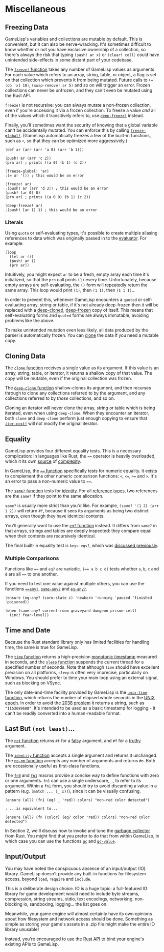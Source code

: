 # Miscellaneous

## Freezing Data

GameLisp's variables and collections are mutable by default. This is convenient, but it can also
be nerve-wracking. It's sometimes difficult to know whether or not you have exclusive ownership of
a collection, so there's always the risk that typing `(push! ar x)` or `(clear! coll)` could 
have unintended side-effects in some distant part of your codebase.

The [`freeze!` function](../std/freeze-mut) takes any number of GameLisp values as arguments. 
For each value which refers to an array, string, table, or object, a flag is set on that 
collection which prevents it from being mutated. Future calls to `(= [ob 'x] 10)`, 
`(swap-remove! ar 5)` and so on will trigger an error. Frozen collections can never be unfrozen, 
and they can't even be mutated using the Rust API.

`freeze!` is not recursive: you can always mutate a non-frozen collection, even if you're 
accessing it via a frozen collection. To freeze a value *and* all of the values which it
transitively refers to, use [`deep-freeze!`](../std/deep-freeze-mut) instead.

Finally, you'll sometimes want the security of knowing that a global variable can't be 
accidentally mutated. You can enforce this by calling [`freeze-global!`](../std/freeze-global-mut).
(GameLisp automatically freezes a few of the built-in functions, such as `+`, so that they can be 
optimized more aggressively.)

	(def ar (arr (arr 'a 0) (arr 'b 1)))

	(push! ar (arr 'c 2))
	(prn ar) ; prints ((a 0) (b 1) (c 2))

	(freeze-global! 'ar)
	;(= ar '()) ; this would be an error

	(freeze! ar)
	;(push! ar (arr 'd 3)) ; this would be an error
	(push! [ar 0] 0)
	(prn ar) ; prints ((a 0 0) (b 1) (c 2))

	(deep-freeze! ar)
	;(push! [ar 1] 1) ; this would be an error

### Literals

Using `quote` or self-evaluating types, it's possible to create multiple aliasing references to 
data which was originally passed in to the [evaluator](evaluation.md). For example:
	
	(loop
	  (let ar ())
	  (push! ar 1)
	  (prn ar))

Intuitively, you might expect `ar` to be a fresh, empty array each time it's initialized, so that
the `prn` call prints `(1)` every time. Unfortunately, because empty arrays are self-evaluating,
the `()` form will repeatedly return the same array. This loop would print `(1)`, then `(1 1)`, 
then `(1 1 1)`...

In order to prevent this, whenever GameLisp encounters a `quoted` or self-evaluating array, string
or table, if it's not already deep-frozen then it will be replaced with a 
[deep-cloned](#cloning-data), [deep-frozen](#freezing-data) copy of itself. This means that 
self-evaluating forms and `quoted` forms are always immutable, avoiding problems like the above.

To make unintended mutation even less likely, all data produced by the parser is automatically 
frozen. You can [clone](#cloning-data) the data if you need a mutable copy.



## Cloning Data

The [`clone` function](../std/clone) receives a single value as its argument. If this value is 
an array, string, table, or iterator, it returns a shallow copy of that value. The copy will be 
mutable, even if the original collection was frozen.

The [`deep-clone` function](../std/deep-clone) shallow-clones its argument, and then recurses 
through to clone any collections referred to by the argument, and any collections referred to 
by *those* collections, and so on.

Cloning an iterator will never clone the array, string or table which is being iterated, even when 
using `deep-clone`. When they encounter an iterator, both `clone` and `deep-clone` perform just 
enough copying to ensure that [`iter-next!`](../std/iter-next-mut) will not modify the original 
iterator.


## Equality

GameLisp provides four different equality tests. This is a necessary complication: in 
languages like Rust, the `==` operator is heavily overloaded, which it its own [source][1] 
of [complexity][2].

[1]: https://doc.rust-lang.org/std/cmp/trait.PartialEq.html
[2]: https://doc.rust-lang.org/std/rc/struct.Rc.html#method.ptr_eq

In GameLisp, the [`==` function](../std/num-eq) specifically tests for numeric equality. It 
exists to complement the other numeric comparison functions: `<`, `<=`, `>=` and `>`. It's an 
error to pass a non-numeric value to `==`.

The [`same?` function](../std/same-p) tests for [identity]. For all [reference 
types](syntax-and-types.md#type-summary), two references are the `same?` if they point to the 
same allocation.

[identity]: https://en.wikipedia.org/wiki/Identity_(object-oriented_programming)

`same?` is usually more strict than you'd like. For example, `(same? '(1 2) (arr 1 2))` will 
return `#f`, because it sees its arguments as being two distinct arrays, even though they have 
identical contents.

You'll generally want to use the [`eq?` function](../std/eq-p) instead. It differs from `same?` 
in that arrays, strings and tables are deeply inspected: they compare equal when their contents
are recursively identical.

The final built-in equality test is `keys-eqv?`, which was 
[discussed previously](tables.md#key-equivalence).

### Multiple Comparisons

Functions like `==` and `eq?` are variadic. `(== a b c d)` tests whether `a`, `b`, `c` and `d` 
are all `==` to one another.

If you need to test one value against multiple others, you can use the functions 
[`==any?`](../std/num-eq-any-p), [`same-any?`](../std/same-any-p) and 
[`eq-any?`](../std/eq-any-p).

	(ensure (eq-any? (coro-state c) 'newborn 'running 'paused 'finished 'poisoned))

	(when (same-any? current-room graveyard dungeon prison-cell)
	  (inc! fear-level))


## Time and Date

Because the Rust standard library only has limited facilities for handling time, the same is
true for GameLisp.

The [`time` function](../std/time) returns a high-precision [monotonic timestamp] measured in 
seconds, and the [`sleep` function](../std/sleep) suspends the current thread for a specified 
number of seconds. Note that although `time` should have excellent precision on all platforms, 
`sleep` is often very imprecise, particularly on Windows. You should prefer to time your main 
loop using an external signal, such as blocking on VSync.

[monotonic timestamp]: https://doc.rust-lang.org/std/time/struct.Instant.html

The only date-and-time facility provided by GameLisp is the [`unix-time` 
function](../std/unix-time), which returns the number of elapsed whole seconds in the 
[UNIX epoch]. In order to avoid the [2038 problem] it returns a string, such as `"1153689688"`. 
It's intended to be used as a basic timestamp for logging - it can't be readily converted into a 
human-readable format.

[UNIX epoch]: https://en.wikipedia.org/wiki/Unix_time
[2038 problem]: https://en.wikipedia.org/wiki/Year_2038_problem


## Last But `(not least)`...

The [`not` function](../std/not) returns `#t` for a [falsy](syntax-and-types.md#bool) argument, 
and `#f` for a [truthy](syntax-and-types.md#bool) argument.

The [`identity` function](../std/identity) accepts a single argument and returns it unchanged.
The [`no-op` function](../std/no-op) accepts any number of arguments and returns `#n`. Both are
occasionally useful as first-class functions.

The [`fn0`](../std/fn0) and [`fn1`](../std/fn1) macros provide a concise way to define functions
with zero or one arguments. `fn1` can use a single underscore, `_`, to refer to its argument. 
Within a `fn1` form, you should try to avoid discarding a value in a pattern (e.g. 
`(match ... (_ x))`), since it can be visually confusing.

	(ensure (all? (fn1 (eq? _ 'red)) colors) "non-red color detected")

	; ...is equivalent to...

	(ensure (all? (fn (color) (eq? color 'red)) colors) "non-red color detected")

In Section 2, we'll discuss how to invoke and tune the [garbage collector](garbage-collection.md) 
from Rust. You might find that you prefer to do that from within GameLisp, in which case you
can use the functions [`gc`](../std/gc) and [`gc-value`](../std/gc-value).


## Input/Output

You may have noted the conspicuous absence of an input/output (IO) library. GameLisp doesn't
provide any built-in functions for filesystem access, beyond `load`, `require` and `include`.

This is a deliberate design choice. IO is a huge topic: a full-featured IO library
for game development would need to include byte streams, compression, string streams, stdio,
text encodings, networking, non-blocking io, sandboxing, logging... the list goes on.

Meanwhile, your game engine will almost certainly have its own opinions about how filesystem and 
network access should be done. Something as simple as storing your game's assets in a .zip
file might make the entire IO library unusable!

Instead, you're encouraged to use the [Rust API](the-rust-api.md) to bind your engine's existing 
APIs to GameLisp.
